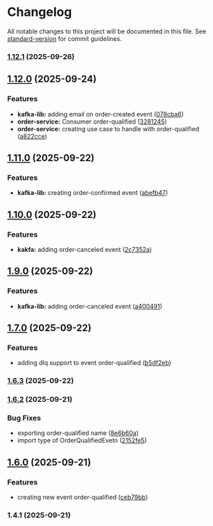 # Changelog

All notable changes to this project will be documented in this file. See [standard-version](https://github.com/conventional-changelog/standard-version) for commit guidelines.

### [1.12.1](https://github.com/VilasBoas1407/projeto-1-eda-plataforma-e-commerce/compare/v1.1.2...v1.12.1) (2025-09-26)

## [1.12.0](https://github.com/VilasBoas1407/projeto-1-eda-plataforma-e-commerce/compare/v1.11.0...v1.12.0) (2025-09-24)


### Features

* **kafka-lib:** adding email on order-created event ([078cba6](https://github.com/VilasBoas1407/projeto-1-eda-plataforma-e-commerce/commit/078cba64d5132ec8d4690b1a6decd28cab91693c))
* **order-service:** Consumer order-qualified ([3281245](https://github.com/VilasBoas1407/projeto-1-eda-plataforma-e-commerce/commit/328124597444bc79e560f3e8aaf22e4a0ae13fbd))
* **order-service:** creating use case to handle with order-qualified ([a822cce](https://github.com/VilasBoas1407/projeto-1-eda-plataforma-e-commerce/commit/a822cced946992ba42deeefaeefb17037431f9cb))

## [1.11.0](https://github.com/VilasBoas1407/projeto-1-eda-plataforma-e-commerce/compare/v1.10.0...v1.11.0) (2025-09-22)


### Features

* **kafka-lib:** creating order-confirmed event ([abefb47](https://github.com/VilasBoas1407/projeto-1-eda-plataforma-e-commerce/commit/abefb47f49920f1fda6380b928f9ca4a85d0fd9d))

## [1.10.0](https://github.com/VilasBoas1407/projeto-1-eda-plataforma-e-commerce/compare/v1.9.0...v1.10.0) (2025-09-22)


### Features

* **kakfa:** adding order-canceled event ([2c7352a](https://github.com/VilasBoas1407/projeto-1-eda-plataforma-e-commerce/commit/2c7352aadcb44cceaeff98ffac864cc2ccaa78cf))

## [1.9.0](https://github.com/VilasBoas1407/projeto-1-eda-plataforma-e-commerce/compare/v1.8.0...v1.9.0) (2025-09-22)


### Features

* **kafka-lib:** adding order-canceled event ([a400491](https://github.com/VilasBoas1407/projeto-1-eda-plataforma-e-commerce/commit/a40049173017fef19c92857cffe552126b5281f1))


## [1.7.0](https://github.com/VilasBoas1407/projeto-1-eda-plataforma-e-commerce/compare/v1.6.3...v1.7.0) (2025-09-22)

### Features

* adding dlq support to event order-qualified ([b5df2eb](https://github.com/VilasBoas1407/projeto-1-eda-plataforma-e-commerce/commit/b5df2eb18c1c7d0ed3c669a3b80b7cd887903f8e))

### [1.6.3](https://github.com/VilasBoas1407/projeto-1-eda-plataforma-e-commerce/compare/v1.6.2...v1.6.3) (2025-09-22)

### [1.6.2](https://github.com/VilasBoas1407/projeto-1-eda-plataforma-e-commerce/compare/v1.6.0...v1.6.2) (2025-09-21)


### Bug Fixes

* exporting order-qualified name ([8e6b60a](https://github.com/VilasBoas1407/projeto-1-eda-plataforma-e-commerce/commit/8e6b60a5f679907d75d1b4b9532763d6384f8dab))
* import type of OrderQualifiedEvetn ([2152fe5](https://github.com/VilasBoas1407/projeto-1-eda-plataforma-e-commerce/commit/2152fe507b95a3cfbce5d9b2abc5ee8e50154b3b))

## [1.6.0](https://github.com/VilasBoas1407/projeto-1-eda-plataforma-e-commerce/compare/v1.4.1...v1.6.0) (2025-09-21)


### Features

* creating new event order-qualified ([ceb79bb](https://github.com/VilasBoas1407/projeto-1-eda-plataforma-e-commerce/commit/ceb79bb6a64dca2cb9c24f050371c8af4649d969))

### 1.4.1 (2025-09-21)
